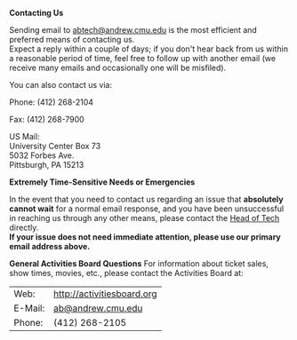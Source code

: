 **Contacting Us**

Sending email to <a
  href="&#109;&#x61;&#105;&#x6c;&#x74;&#111;&#58;&#x61;&#x62;&#x74;&#101;&#99;&#104;&#x40;&#x61;&#x6e;&#100;&#x72;&#101;&#119;&#46;&#99;&#x6d;&#x75;&#x2e;&#101;&#x64;&#x75;">
&#x61;&#x62;&#x74;&#101;&#99;&#104;&#x40;&#x61;&#x6e;&#100;&#x72;&#101;&#119;&#46;&#99;&#x6d;&#x75;&#x2e;&#101;&#x64;&#x75;</a>
is the most
efficient and preferred means of contacting us.<br>
Expect a reply within a couple of days; if you don't hear back from us
within a reasonable period of time, feel free to follow up with another
email (we receive many emails and occasionally one will be misfiled).  
  
You can also contact us via:  

Phone: (412) 268-2104

Fax: (412) 268-7900

US Mail:  
    University Center Box 73  
    5032 Forbes Ave.  
    Pittsburgh, PA 15213  
  
**Extremely Time-Sensitive Needs or Emergencies**

In the event that you need to contact us regarding an issue that <b>absolutely
cannot wait</b> for a normal email response, and you have been unsuccessful
in reaching us through any other means, please contact the [Head of Tech](/crew) directly.<br>
**If your issue does not need immediate attention, please use our
  primary email address above.**

**General Activities Board Questions**
For information about ticket sales, show times, movies, etc., please contact
the Activities Board at:  
<table border="0" cellpadding="5">
<tr>
  <td>Web:</td>
  <td><a href="http://activitiesboard.org/" target="_blank">http://activitiesboard.org</a>
  </td>
</tr>
<tr>
  <td>E-Mail:</td>
  <td><a
      href='&#109;ai&#108;to&#58;ab&#64;&#97;%6E&#100;r%65w&#46;c%6&#68;&#37;75&#46;%65du'>
    &#97;b&#64;a&#110;d&#114;ew&#46;cmu&#46;&#101;&#100;u</a></td>
</tr>
<tr>
  <td>Phone:</td>
  <td>(412) 268-2105</td>
</tr>
</table>
